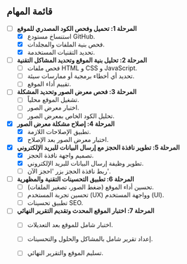 ## قائمة المهام

- [ ] **المرحلة 1: تحميل وفحص الكود المصدري للموقع**
  - [x] استنساخ مستودع GitHub.
  - [x] فحص بنية الملفات والمجلدات.
  - [x] تحديد التقنيات المستخدمة.

- [ ] **المرحلة 2: تحليل بنية الموقع وتحديد المشاكل التقنية**
  - [ ] فحص ملفات HTML و CSS و JavaScript.
  - [ ] تحديد أي أخطاء برمجية أو ممارسات سيئة.
  - [ ] تقييم أداء الموقع.

- [ ] **المرحلة 3: فحص معرض الصور وتحديد المشكلة**
  - [ ] تشغيل الموقع محلياً.
  - [ ] اختبار معرض الصور.
  - [ ] تحليل الكود الخاص بمعرض الصور.

- [x] **المرحلة 4: إصلاح مشكلة معرض الصور**
  - [x] تطبيق الإصلاحات اللازمة.
  - [x] اختبار معرض الصور بعد الإصلاح.

- [x] **المرحلة 5: تطوير نافذة الحجز مع إرسال البيانات للبريد الإلكتروني**
  - [x] تصميم واجهة نافذة الحجز.
  - [x] تطوير وظيفة إرسال البيانات للبريد الإلكتروني.
  - [ ] ربط نافذة الحجز بزر 'احجز الآن'.

- [ ] **المرحلة 6: تطبيق التحسينات التقنية والمظهرية**
  - [ ] تحسين أداء الموقع (ضغط الصور، تصغير الملفات).
  - [ ] تحسين تجربة المستخدم (UX) وواجهة المستخدم (UI).
  - [ ] تطبيق تحسينات SEO.

- [ ] **المرحلة 7: اختبار الموقع المحدث وتقديم التقرير النهائي**
  - [ ] اختبار شامل للموقع بعد التعديلات.
  - [ ] إعداد تقرير شامل بالمشاكل والحلول والتحسينات.
  - [ ] تسليم الموقع والتقرير النهائي.

